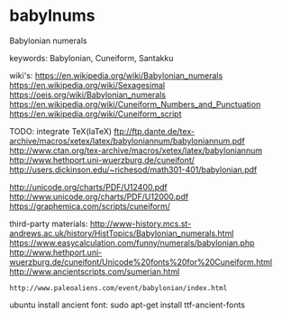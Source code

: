 # babylnums
Babylonian numerals

keywords:
	Babylonian, Cuneiform, Santakku

wiki's:
	https://en.wikipedia.org/wiki/Babylonian_numerals
	https://en.wikipedia.org/wiki/Sexagesimal
	https://oeis.org/wiki/Babylonian_numerals
	https://en.wikipedia.org/wiki/Cuneiform_Numbers_and_Punctuation
	https://en.wikipedia.org/wiki/Cuneiform_script

TODO: integrate TeX(laTeX)
	ftp://ftp.dante.de/tex-archive/macros/xetex/latex/babyloniannum/babyloniannum.pdf
	http://www.ctan.org/tex-archive/macros/xetex/latex/babyloniannum
	http://www.hethport.uni-wuerzburg.de/cuneifont/
	http://users.dickinson.edu/~richesod/math301-401/babylonian.pdf



http://unicode.org/charts/PDF/U12400.pdf
http://www.unicode.org/charts/PDF/U12000.pdf
https://graphemica.com/scripts/cuneiform/


third-party materials:
	http://www-history.mcs.st-andrews.ac.uk/history/HistTopics/Babylonian_numerals.html
	https://www.easycalculation.com/funny/numerals/babylonian.php
	http://www.hethport.uni-wuerzburg.de/cuneifont/Unicode%20fonts%20for%20Cuneiform.html
	http://www.ancientscripts.com/sumerian.html

	http://www.paleoaliens.com/event/babylonian/index.html


ubuntu install ancient font:
	sudo apt-get install ttf-ancient-fonts
